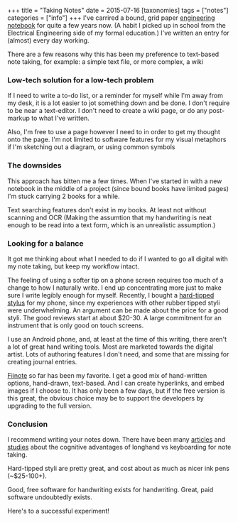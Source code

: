 +++
title = "Taking Notes"
date = 2015-07-16
[taxonomies]
tags = ["notes"]
categories = ["info"]
+++
I've carrired a bound, grid paper [engineering notebook][bookfactory] for quite a few years now. (A habit I picked up in school from the Electrical Engineering side of my formal education.) I've written an entry for (almost) every day working.

There are a few reasons why this has been my preference to text-based note taking, for example: a simple text file, or more complex, a wiki

### Low-tech solution for a low-tech problem
If I need to write a to-do list, or a reminder for myself while I'm away from my desk, it is a lot easier to jot something down and be done. I don't require to be near a text-editor. I don't need to create a wiki page, or do any post-markup to what I've written.

Also, I'm free to use a page however I need to in order to get my thought onto the page. I'm not limited to software features for my visual metaphors if I'm sketching out a diagram, or using common symbols

### The downsides
This approach has bitten me a few times. When I've started in with a new notebook in the middle of a project (since bound books have limited pages) I'm stuck carrying 2 books for a while.

Text searching features don't exist in my books. At least not without scanning and OCR (Making the assumtion that my handwriting is neat enough to be read into a text form, which is an unrealistic assumption.)

### Looking for a balance
It got me thinking about what I needed to do if I wanted to go all digital with my note taking, but keep my workflow intact.

The feeling of using a softer tip on a phone screen requires too much of a change to how I naturally write. I end up concentrating more just to make sure I write legibly enough for myself. Recently, I bought a [hard-tipped stylus][amazon] for my phone, since my experiences with other rubber tipped styli were underwhelming. An argument can be made about the price for a good styli. The good reviews start at about $20-30. A large commitment for an instrument that is only good on touch screens.

I use an Android phone, and, at least at the time of this writing, there aren't a lot of great hand writing tools. Most are marketed towards the digital artist. Lots of authoring features I don't need, and some that are missing for creating journal entries.

[Fiinote][googleplay] so far has been my favorite. I get a good mix of hand-written options, hand-drawn, text-based. And I can create hyperlinks, and embed images if I choose to. It has only been a few days, but if the free version is this great, the obvious choice may be to support the developers by upgrading to the full version.

### Conclusion
I recommend writing your notes down. There have been many [articles][scientificamerican] and [studies][psychologicalscience] about the cognitive advantages of longhand vs keyboarding for note taking.

Hard-tipped styli are pretty great, and cost about as much as nicer ink pens (~$25-100+).

Good, free software for handwriting exists for handwriting. Great, paid software undoubtedly exists.

Here's to a successful experiment!

[bookfactory]: http://www.bookfactory.com/engineering-notebooks/engineering-notebooks.html

[amazon]: http://www.amazon.com/Adonit-Android-Samsung-Windows-Tablets/dp/B00R33ZYCG/ref=sr_1_1?s=pc&ie=UTF8&qid=1437058896&sr=1-1

[googleplay]: https://play.google.com/store/apps/details?id=com.fiistudio.fiinote

[scientificamerican]: http://www.scientificamerican.com/article/a-learning-secret-don-t-take-notes-with-a-laptop/

[psychologicalscience]: http://www.psychologicalscience.org/index.php/news/were-only-human/ink-on-paper-some-notes-on-note-taking.html

